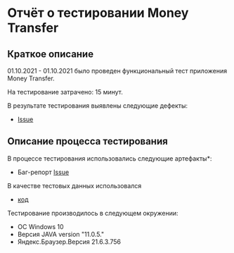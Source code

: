 # Отчёт о тестировании Money Transfer

## Краткое описание

01.10.2021 - 01.10.2021 было проведен функциональный тест приложения Money Transfer.

На тестирование затрачено: 15 минут.

В результате тестирования выявлены следующие дефекты:
* [ Issue ](https://docs.google.com/spreadsheets/d/1TXfVkWryrnclufzr51pP6-7W7ht8klrvsPtq0sUgAug/edit?usp=sharing)

## Описание процесса тестирования

В процессе тестирования использовались следующие артефакты*:
* Баг-репорт
  [ Issue ](https://docs.google.com/spreadsheets/d/1TXfVkWryrnclufzr51pP6-7W7ht8klrvsPtq0sUgAug/edit?usp=sharing)


В качестве тестовых данных использовалcя 
* [ код ](https://raw.githubusercontent.com/UBCh/transfer/master/src/main.java)


Тестирование производилось в следующем окружении:
* OC Windows 10
* Версия JAVA version "11.0.5."
* Яндекс.Браузер.Версия 21.6.3.756 